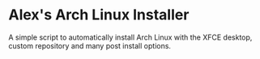 # Alex's Arch Linux Installer
A simple script to automatically install Arch Linux with the XFCE desktop, custom repository and many post install options.
